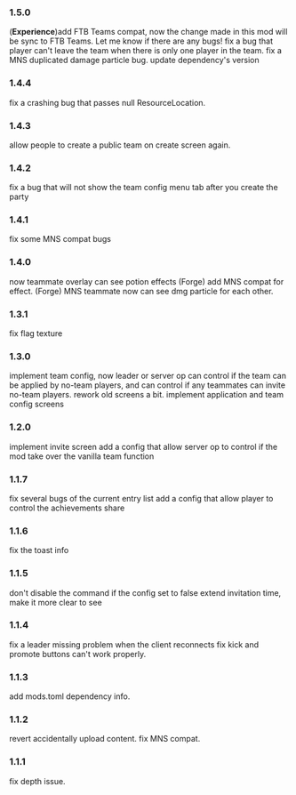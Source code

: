 ### 1.5.0
(**Experience**)add FTB Teams compat, now the change made in this mod will be sync to FTB Teams. Let me know if there are any bugs!
fix a bug that player can't leave the team when there is only one player in the team.
fix a MNS duplicated damage particle bug.
update dependency's version

### 1.4.4
fix a crashing bug that passes null ResourceLocation.

### 1.4.3
allow people to create a public team on create screen again.

### 1.4.2
fix a bug that will not show the team config menu tab after you create the party

### 1.4.1
fix some MNS compat bugs

### 1.4.0
now teammate overlay can see potion effects
(Forge) add MNS compat for effect.
(Forge) MNS teammate now can see dmg particle for each other.


### 1.3.1
fix flag texture

### 1.3.0
implement team config, now leader or server op can control if the team can be applied by no-team players, and can control if any teammates can invite no-team players.
rework old screens a bit.
implement application and team config screens

### 1.2.0
implement invite screen
add a config that allow server op to control if the mod take over the vanilla team function

### 1.1.7
fix several bugs of the current entry list
add a config that allow player to control the achievements share

### 1.1.6
fix the toast info

### 1.1.5
don't disable the command if the config set to false
extend invitation time, make it more clear to see

### 1.1.4
fix a leader missing problem when the client reconnects
fix kick and promote buttons can't work properly.

### 1.1.3
add mods.toml dependency info.

### 1.1.2
revert accidentally upload content.
fix MNS compat.

### 1.1.1
fix depth issue.

